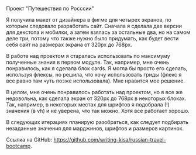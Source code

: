 Проект "Путешествия по Росссии"

Я получила макет от дизайнера в фигме для четырех экранов, по которым следовало разработать сайт. Сначала я сделала две версии для декстопа и мобилки, а затем взялась за остальные два, но на самом деле три, потому что также нужно было придумать, как будет вести себя сайт на размерах экрана от 320px до 768px.

В работе над проектом я старалась использовать по максимуму полученные знания в первом модуле. Так, например, мне очень понравилось, как я сделала блок cards. Я могла бы просто его сделать, используя флексы, но решила, что хочу использовать гриды (флекс я все равно там чуть позже использовала). Мне нравится мое решение.

В целом, мне очень понравилось работать над проектом, но я все же недовольна, как сделала экран от 320px до 768px в некоторых блоках. Так, например, в некоторых местах для шрифтов я подобрала (!) значения (в vh) и не уверена, что так можно. Хотя все работает хорошо.

В следующих итерациях планирую разобраться, как следует подбирать незаданные значения для марджинов, шрифтов и размеров картинок.

Ссылка на GitHub: https://github.com/writing-kisa/russian-travel-bootcamp.